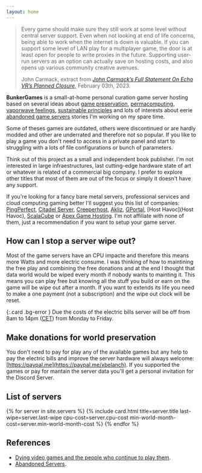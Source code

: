 ```yaml
---
layout: home
---
```


>Every game should make sure they still work at some level without central server support. Even when not looking at end of life concerns, being able to work when the internet is down is valuable. If you can support some level of LAN play for a multiplayer game, the door is at least open for people to write proxies in the future. Supporting user-run servers as an option can actually save on hosting costs, and also opens up various community creative avenues.
>
>John Carmack, extract from *[John Carmack’s Full Statement On Echo VR’s Planned Closure](https://uploadvr.com/john-carmack-statement-echo-vr-closure/)*, February 03th, 2023.

**BunkerGames** is a small-at-home personal curation game server hosting based on several ideas about [game preservation](https://www.wired.com/story/fate-future-video-game-preservation-you/), [permacomputing](https://permacomputing.net/Principles/), [vaporwave feelings](https://www.johnhuntpublishing.com/zer0-books/our-books/babbling-corpse), [sustainable principles](https://www.sustainablewebmanifesto.com/) and lots of interests about eerie [abandoned game servers](https://www.reddit.com/r/gamingsuggestions/comments/tz5fgk/abandoned_multiplayer_worlds_games_that_can_still/) stories I'm working on my spare time.

Some of theses games are outdated, others were discontinued or are hardly modded and other are underrated and therefore not so popular. If you like to play a game you don't need to access in a private panel and start to struggling with a lots of file configurations or bunch of parameters.

Think out of this project as a small and independent book publisher. I'm not interested in large infraestructures, last cutting-edge hardware state of art or whatever is related of a commercial big company. I prefer to explore other titles that most of them are out of the focus or simply it doesn't have any support.

If you're looking for a fancy bare metal servers, professional services and cloud computing gaming better I'll suggest you this list of companies: [PingPerfect](https://pingperfect.com/), [Citadel Server](https://citadelservers.com/), [Creeperhost](https://www.creeperhost.net/), [Akliz](https://www.akliz.net/), [GPortal](https://www.g-portal.com/es), [Host Havoc](Host Havoc), [ScalaCube](https://scalacube.com/) or [Apex Game Hosting](https://apexminecrafthosting.com/games/). I'm not affiliate with none of them, just a recommendation if you want to setup your game server.

## How can I stop a server wipe out?

Most of the game servers have an CPU impacte and therefore this means more Watts and more electric consume. I was thinking of how to maintining the free play and combining the free donations and at the end I thought that data world would be wiped every month if nobody wants to mainting it. This means you can play free but knowing all the stuff you build or earn on the game will be wipe out after a month. If you want to extends its life you need to make a one payment (not a subscription) and the wipe out clock will be reset.

{:.card .bg-error }
Due the costs of the electric bills server will be off from 8am to 14pm ([CET](https://time.is/CET)) from Monday to Friday.

## Make donations for world preservation

You don't need to pay for play any of the available games but any help to pay the electric bills and improve the server hardware will always welcome: [https://paypal.me](https://paypal.me/xbelanch). If you supported the games or pay for mantain the server data you'll get a personal invitation for the Discord Server.

## List of servers
{% for server in site.servers %}
{% include card.html
    title=server.title
    last-wipe=server.last-wipe
    cpu-cost=server.cpu-cost
    min-world-month-cost=server.min-world-month-cost %}
{% endfor %}

## References

- [Dying video games and the people who continue to play them](https://theface.com/life/the-secret-world-video-games-isolation-horror).
- [Abandoned Servers](https://creepypasta.fandom.com/wiki/Abandoned_Servers).

<!-- ![A super logo](./logo.png) -->

